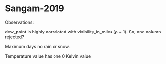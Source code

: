# Sangam-2019


Observations: 

dew_point is highly correlated with visibility_in_miles (ρ = 1). So, one column rejected?

Maximum days no rain or snow.

Temperature value has one 0 Kelvin value 
